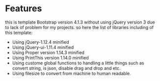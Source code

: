 # Features

this is template Bootstrap version 4.1.3 without using jQuery version 3 due to lack of problem for my projects.
so here the list of libraries including of this template:

- Using jQuery-1.12.4 minified
- Using jQuery-ui-1.11.4 minified
- Using Proper version 1.14.3 minified
- Using PrintThis version 1.14.0 minified
- Using custome global functions to handling a little things such as convert string, is json, disable drag and drop and etc.
- Using filesize to convert from machine to human readable.
